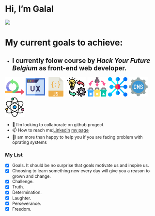   # Hi, I’m Galal
![](https://github-profile-trophy.vercel.app/?username=ryo-ma&theme=dracula)

# My current goals to achieve:
- I currently  folow course by *Hack Your Future Belgium* as front-end web developer.
  ---

![Agile Development](/student-bios/imgaes/agile.png)
![UX/UI DESIGN](/student-bios/imgaes/ux.png)
![JavaScript](/student-bios/imgaes/javascript.png)
![Behavior, strategy, implementation](/student-bios/imgaes/implementation.png)
![Separation of Concern](/student-bios/imgaes/separation.png)
![Asychronous Programming](/student-bios/imgaes/asyc.png)
![Headless CMS](/student-bios/imgaes/cms.png)
![Component Based Design /React](/student-bios/imgaes/science.png)

- 👯 I’m looking to collaborate on github progect.
- 📫 How to reach me:[Linkedin](https://www.linkedin.com/in/galal-koro-1726891a9/) [my page]( galalkoro.github.io/cv-project/ )
- 💁I am more than happy to help you if you are facing problem with oprating systems 


### My List
- [x] Goals. It should be no surprise that goals motivate us and inspire us. 
- [x] Choosing to learn something new every day will give you a reason to grown and change. 
- [x] Challenge. 
- [x] Truth. 
- [x] Determination. 
- [x] Laughter. 
- [x] Perseverance. 
- [X] Freedom.